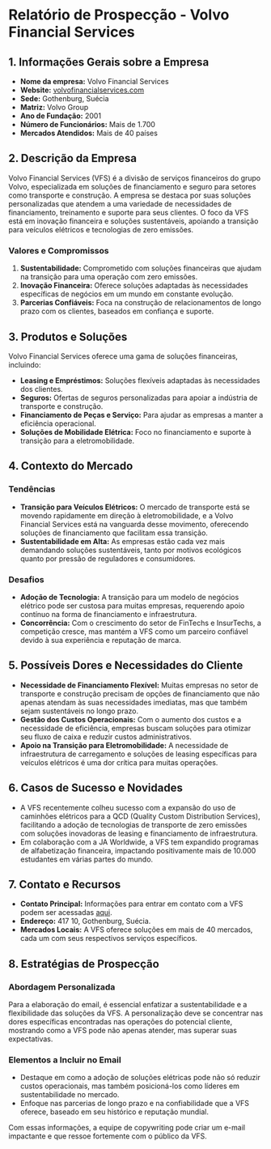 # Relatório de Prospecção - Volvo Financial Services

## 1. Informações Gerais sobre a Empresa
- **Nome da empresa:** Volvo Financial Services
- **Website:** [volvofinancialservices.com](https://www.volvofinancialservices.com)
- **Sede:** Gothenburg, Suécia
- **Matriz:** Volvo Group
- **Ano de Fundação:** 2001
- **Número de Funcionários:** Mais de 1.700
- **Mercados Atendidos:** Mais de 40 países

## 2. Descrição da Empresa
Volvo Financial Services (VFS) é a divisão de serviços financeiros do grupo Volvo, especializada em soluções de financiamento e seguro para setores como transporte e construção. A empresa se destaca por suas soluções personalizadas que atendem a uma variedade de necessidades de financiamento, treinamento e suporte para seus clientes. O foco da VFS está em inovação financeira e soluções sustentáveis, apoiando a transição para veículos elétricos e tecnologias de zero emissões.

### Valores e Compromissos
1. **Sustentabilidade:** Comprometido com soluções financeiras que ajudam na transição para uma operação com zero emissões.
2. **Inovação Financeira:** Oferece soluções adaptadas às necessidades específicas de negócios em um mundo em constante evolução.
3. **Parcerias Confiáveis:** Foca na construção de relacionamentos de longo prazo com os clientes, baseados em confiança e suporte.

## 3. Produtos e Soluções
Volvo Financial Services oferece uma gama de soluções financeiras, incluindo:
- **Leasing e Empréstimos:** Soluções flexíveis adaptadas às necessidades dos clientes.
- **Seguros:** Ofertas de seguros personalizadas para apoiar a indústria de transporte e construção.
- **Financiamento de Peças e Serviço:** Para ajudar as empresas a manter a eficiência operacional.
- **Soluções de Mobilidade Elétrica:** Foco no financiamento e suporte à transição para a eletromobilidade.

## 4. Contexto do Mercado
### Tendências
- **Transição para Veículos Elétricos:** O mercado de transporte está se movendo rapidamente em direção à eletromobilidade, e a Volvo Financial Services está na vanguarda desse movimento, oferecendo soluções de financiamento que facilitam essa transição.
- **Sustentabilidade em Alta:** As empresas estão cada vez mais demandando soluções sustentáveis, tanto por motivos ecológicos quanto por pressão de reguladores e consumidores.

### Desafios
- **Adoção de Tecnologia:** A transição para um modelo de negócios elétrico pode ser custosa para muitas empresas, requerendo apoio contínuo na forma de financiamento e infraestrutura.
- **Concorrência:** Com o crescimento do setor de FinTechs e InsurTechs, a competição cresce, mas mantém a VFS como um parceiro confiável devido à sua experiência e reputação de marca.

## 5. Possíveis Dores e Necessidades do Cliente
- **Necessidade de Financiamento Flexível:** Muitas empresas no setor de transporte e construção precisam de opções de financiamento que não apenas atendam às suas necessidades imediatas, mas que também sejam sustentáveis no longo prazo.
- **Gestão dos Custos Operacionais:** Com o aumento dos custos e a necessidade de eficiência, empresas buscam soluções para otimizar seu fluxo de caixa e reduzir custos administrativos.
- **Apoio na Transição para Eletromobilidade:** A necessidade de infraestrutura de carregamento e soluções de leasing específicas para veículos elétricos é uma dor crítica para muitas operações.

## 6. Casos de Sucesso e Novidades
- A VFS recentemente colheu sucesso com a expansão do uso de caminhões elétricos para a QCD (Quality Custom Distribution Services), facilitando a adoção de tecnologias de transporte de zero emissões com soluções inovadoras de leasing e financiamento de infraestrutura.
- Em colaboração com a JA Worldwide, a VFS tem expandido programas de alfabetização financeira, impactando positivamente mais de 10.000 estudantes em várias partes do mundo.

## 7. Contato e Recursos
- **Contato Principal:** Informações para entrar em contato com a VFS podem ser acessadas [aqui](https://www.volvofinancialservices.com/en/contact-us.html).
- **Endereço:** 417 10, Gothenburg, Suécia.
- **Mercados Locais:** A VFS oferece soluções em mais de 40 mercados, cada um com seus respectivos serviços específicos.

## 8. Estratégias de Prospecção
### Abordagem Personalizada
Para a elaboração do email, é essencial enfatizar a sustentabilidade e a flexibilidade das soluções da VFS. A personalização deve se concentrar nas dores específicas encontradas nas operações do potencial cliente, mostrando como a VFS pode não apenas atender, mas superar suas expectativas.

### Elementos a Incluir no Email
- Destaque em como a adoção de soluções elétricas pode não só reduzir custos operacionais, mas também posicioná-los como líderes em sustentabilidade no mercado.
- Enfoque nas parcerias de longo prazo e na confiabilidade que a VFS oferece, baseado em seu histórico e reputação mundial.

Com essas informações, a equipe de copywriting pode criar um e-mail impactante e que ressoe fortemente com o público da VFS.